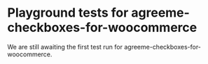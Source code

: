 # Playground tests for agreeme-checkboxes-for-woocommerce
We are still awaiting the first test run for agreeme-checkboxes-for-woocommerce.
